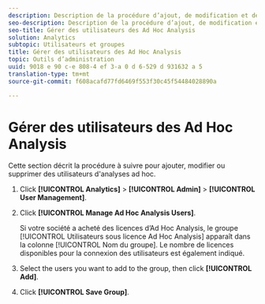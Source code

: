 ```yaml
---
description: Description de la procédure d’ajout, de modification et de suppression d’utilisateurs de l’Ad Hoc Analysis.
seo-description: Description de la procédure d’ajout, de modification et de suppression d’utilisateurs de l’Ad Hoc Analysis.
seo-title: Gérer des utilisateurs des Ad Hoc Analysis
solution: Analytics
subtopic: Utilisateurs et groupes
title: Gérer des utilisateurs des Ad Hoc Analysis
topic: Outils d’administration
uuid: 9018 e 90 c-e 808-4 ef 3-a 0 d 6-529 d 931632 a 5
translation-type: tm+mt
source-git-commit: f608acafd77fd6469f553f30c45f54484028890a

---
```



# Gérer des utilisateurs des Ad Hoc Analysis

Cette section décrit la procédure à suivre pour ajouter, modifier ou supprimer des utilisateurs d'analyses ad hoc.

1. Click **[!UICONTROL Analytics]** &gt; **[!UICONTROL Admin]** &gt; **[!UICONTROL User Management]**.
1. Click **[!UICONTROL Manage Ad Hoc Analysis Users]**.

   Si votre société a acheté des licences d’Ad Hoc Analysis, le groupe [!UICONTROL Utilisateurs sous licence Ad Hoc Analysis] apparaît dans la colonne [!UICONTROL Nom du groupe]. Le nombre de licences disponibles pour la connexion des utilisateurs est également indiqué.

1. Select the users you want to add to the group, then click **[!UICONTROL Add]**.
1. Click **[!UICONTROL Save Group]**.

